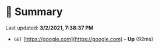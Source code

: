 # 📖 Summary
Last updated: **3/2/2021, 7:38:37 PM**

- `GET` [https://google.com](https://google.com) - **Up** (92ms)
